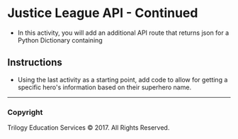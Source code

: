 # Justice League API - Continued

* In this activity, you will add an additional API route that returns json for a Python Dictionary containing

## Instructions

* Using the last activity as a starting point, add code to allow for getting a specific hero's information based on their superhero name.

- - -

### Copyright

Trilogy Education Services © 2017. All Rights Reserved.
